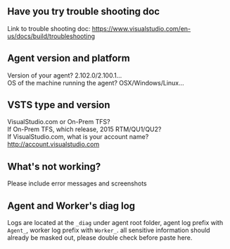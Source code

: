 ## **Have you try trouble shooting doc**
Link to trouble shooting doc: https://www.visualstudio.com/en-us/docs/build/troubleshooting

## **Agent version and platform**
Version of your agent? 2.102.0/2.100.1...
<br>
OS of the machine running the agent? OSX/Windows/Linux...
<br>
## **VSTS type and version**
VisualStudio.com or On-Prem TFS?
<br>
If On-Prem TFS, which release, 2015 RTM/QU1/QU2?
<br>
If VisualStudio.com, what is your account name? http://account.visualstudio.com
<br>
## **What's not working?** 
Please include error messages and screenshots
<br>
## **Agent and Worker's diag log**
Logs are located at the `_diag` under agent root folder, agent log prefix with `Agent_`, worker log prefix with `Worker_`. all sensitive information should already be masked out, please double check before paste here. 
